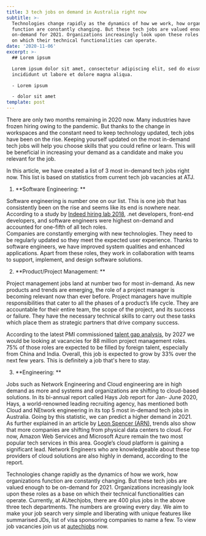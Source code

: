 ```yaml
---
title: 3 tech jobs on demand in Australia right now
subtitle: >-
  Technologies change rapidly as the dynamics of how we work, how organizations
  function are constantly changing. But these tech jobs are valued enough to be
  on-demand for 2021. Organizations increasingly look upon these roles as a base
  on which their technical functionalities can operate.
date: '2020-11-06'
excerpt: >-
  ## Lorem ipsum

  Lorem ipsum dolor sit amet, consectetur adipiscing elit, sed do eiusmod tempor
  incididunt ut labore et dolore magna aliqua.

  - Lorem ipsum

  - dolor sit amet
template: post
---
```



There are only two months remaining in 2020 now. Many industries have frozen hiring owing to the pandemic. But thanks to the change in workspaces and the constant need to keep technology updated, tech jobs have been on the rise. Keeping yourself updated on the most in-demand tech jobs will help you choose skills that you could refine or learn. This will be beneficial in increasing your demand as a candidate and make you relevant for the job.

In this article, we have created a list of 3 most in-demand tech jobs right now. This list is based on statistics from current tech job vacancies at ATJ.

1. **Software Engineering: ** 

Software engineering is number one on our list. This is one job that has consistently been on the rise and seems like its end is nowhere near. According to a study by [Indeed hiring lab 2018](https://www.hiringlab.org/au/blog/2018/06/13/australia-tech-skills-changing/), .net developers, front-end developers, and software engineers were highest on-demand and accounted for one-fifth of all tech roles.  
Companies are constantly emerging with new technologies. They need to be regularly updated so they meet the expected user experience. Thanks to software engineers, we have improved system qualities and enhanced applications. Apart from these roles, they work in collaboration with teams to support, implement, and design software solutions.


2.   **Product/Project Management: **

Project management jobs land at number two for most in-demand. As new products and trends are emerging, the role of a project manager is becoming relevant now than ever before. Project managers have multiple responsibilities that cater to all the phases of a product’s life cycle. They are accountable for their entire team, the scope of the project, and its success or failure. They have the necessary technical skills to carry out these tasks which place them as strategic partners that drive company success.

According to the latest PMI commissioned [talent gap analysis](https://www.pmi.org/learning/careers/job-growth), by 2027 we would be looking at vacancies for 88 million project management roles. 75% of those roles are expected to be filled by foreign talent, especially from China and India. Overall, this job is expected to grow by 33% over the next few years. This is definitely a job that's here to stay.


3. **Engineering: **

Jobs such as Network Engineering and Cloud engineering are in high demand as more and systems and organizations are shifting to cloud-based solutions. In its bi-annual report called Hays Job report for Jan- June 2020, Hays, a world-renowned leading recruiting agency, has mentioned both Cloud and NEtwork engineering in its top 5 most in-demand tech jobs in Australia. Going by this statistic, we can predict a higher demand in 2021. As further explained in an article by [Leon Spencer (ARN),](https://www.arnnet.com.au/article/670426/here-top-tech-jobs-australia-right-now/) trends also show that more companies are shifting from physical data centers to cloud. For now, Amazon Web Services and Microsoft Azure remain the two most popular tech services in this area. Google’s cloud platform is gaining a significant lead. Network Engineers who are knowledgeable about these top providers of cloud solutions are also highly in demand, according to the report.

Technologies change rapidly as the dynamics of how we work, how organizations function are constantly changing. But these tech jobs are valued enough to be on-demand for 2021. Organizations increasingly look upon these roles as a base on which their technical functionalities can operate.
Currently, at AUtechjobs, there are 400 plus jobs in the above three tech departments. The numbers are growing every day. We aim to make your job search very simple and liberating with unique features like summarised JDs,  list of visa sponsoring companies to name a few. To view job vacancies join us at [autechjobs](https://autechjobs.ml/) now.

